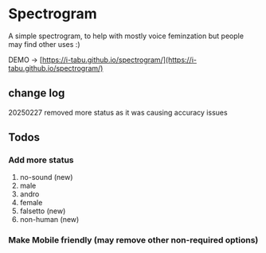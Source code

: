 # Spectrogram
A simple spectrogram, to help with mostly voice feminzation but people may find other uses :)

DEMO -> [https://i-tabu.github.io/spectrogram/](https://i-tabu.github.io/spectrogram/)

## change log
20250227 removed more status as it was causing accuracy issues

## Todos
### Add more status
1. no-sound (new)
2. male 
3. andro
4. female
5. falsetto (new)
6. non-human (new)

### Make Mobile friendly (may remove other non-required options)
